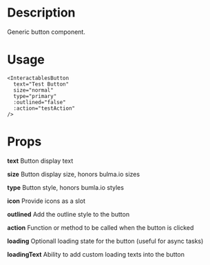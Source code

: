 # Description

Generic button component.

# Usage

```vue
<InteractablesButton
  text="Test Button"
  size="normal"
  type="primary"
  :outlined="false"
  :action="testAction"
/>
```

# Props

**text** Button display text

**size** Button display size, honors bulma.io sizes

**type** Button style, honors bumla.io styles

**icon** Provide icons as a slot

**outlined** Add the outline style to the button

**action** Function or method to be called when the button is clicked

**loading** Optionall loading state for the button (useful for async tasks)

**loadingText** Ability to add custom loading texts into the button
